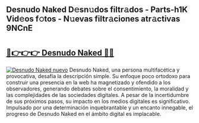## Desnudo Naked D𝚎sn𝚞dos filtr𝚊dos - Parts-h1K Vid𝚎os f𝚘tos - N𝚞evas filtr𝚊ciones atr𝚊ctivas 9NCnE

# <h2><a href="http://mbcz2d4.tromn.icu/?c=Desnudo+Naked">🔗👉👉👉 Desnudo Naked 🔗🔗</a></h2>

[![Desnudo Naked nuevo](https://i.imgur.com/pEAQMta.gif)](http://mbcz2d4.tromn.icu/?c=Desnudo+Naked)
Desnudo Naked, una persona multifacética y provocativa, desafía la descripción simple. Su enfoque poco ortodoxo para construir una presencia en la web ha magnetizado y ofendido a los observadores, generando debates sobre el consentimiento, la moralidad y las complejidades de las sociedades digitales. A pesar de la incertidumbre de sus próximos pasos, su impacto en los medios digitales es significativo. Impulsado por una determinación inquebrantable y un encanto innegable, el progreso de Desnudo Naked en el ámbito digital es implacable.
